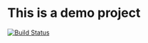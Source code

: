 # This is a demo project
[![Build Status](https://travis-ci.org/Gocy015/gocy-validator.svg?branch=master)](https://travis-ci.org/Gocy015/gocy-validator)